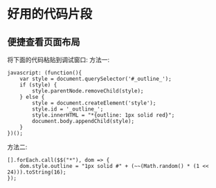 # 好用的代码片段

## 便捷查看页面布局

将下面的代码粘贴到调试窗口:
方法一:


    javascript: (function(){
	    var style = document.querySelector('#_outline_');
	    if (style) {
		    style.parentNode.removeChild(style);
	    } else {
		    style = document.createElement('style');
		    style.id = '_outline_';
		    style.innerHTML = "*{outline: 1px solid red}";
		    document.body.appendChild(style);
	    }
    })();

方法二:

	[].forEach.call($$("*"), dom => {
		dom.style.outline = "1px solid #" + (~~(Math.random() * (1 << 24))).toString(16);
	});
